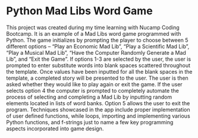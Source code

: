 # Python Mad Libs Word Game

This project was created during my time learning with Nucamp Coding Bootcamp. It is an example of a Mad Libs word game programmed with Python. The game initializes by prompting the player to choose between 5 different options – “Play an Economic Mad Lib”, “Play a Scientific Mad Lib”, “Play a Musical Mad Lib”, “Have the Computer Randomly Generate a Mad Lib”, and “Exit the Game”. If options 1-3 are selected by the user, the user is prompted to enter substitute words into blank spaces scattered throughout the template. Once values have been inputted for all the blank spaces in the template, a completed story will be presented to the user. The user is then asked whether they would like to play again or exit the game. If the user selects option 4 the computer is prompted to completely automate the process of selecting and completing a Mad Lib by inputting random elements located in lists of word banks. Option 5 allows the user to exit the program. Techniques showcased in the app include proper implementation of user defined functions, while loops, importing and implementing various Python functions, and f-strings just to name a few key programming aspects incorporated into game design.
